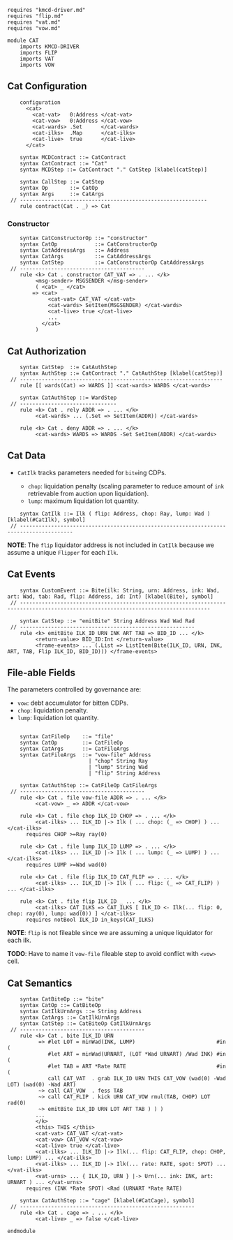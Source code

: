 ```k
requires "kmcd-driver.md"
requires "flip.md"
requires "vat.md"
requires "vow.md"

module CAT
    imports KMCD-DRIVER
    imports FLIP
    imports VAT
    imports VOW
```

Cat Configuration
-----------------

```k
    configuration
      <cat>
        <cat-vat>   0:Address </cat-vat>
        <cat-vow>   0:Address </cat-vow>
        <cat-wards> .Set      </cat-wards>
        <cat-ilks>  .Map      </cat-ilks>
        <cat-live>  true      </cat-live>
      </cat>
```

```k
    syntax MCDContract ::= CatContract
    syntax CatContract ::= "Cat"
    syntax MCDStep ::= CatContract "." CatStep [klabel(catStep)]

    syntax CallStep ::= CatStep
    syntax Op       ::= CatOp
    syntax Args     ::= CatArgs
 // ------------------------------------------------------------
    rule contract(Cat . _) => Cat
```

### Constructor

```k
    syntax CatConstructorOp ::= "constructor"
    syntax CatOp            ::= CatConstructorOp
    syntax CatAddressArgs   ::= Address
    syntax CatArgs          ::= CatAddressArgs
    syntax CatStep          ::= CatConstructorOp CatAddressArgs
 // ----------------------------------------
    rule <k> Cat . constructor CAT_VAT => . ... </k>
         <msg-sender> MSGSENDER </msg-sender>
         ( <cat> _ </cat>
        => <cat>
             <cat-vat> CAT_VAT </cat-vat>
             <cat-wards> SetItem(MSGSENDER) </cat-wards>
             <cat-live> true </cat-live>
             ...
           </cat>
         )
```

Cat Authorization
-----------------

```k
    syntax CatStep  ::= CatAuthStep
    syntax AuthStep ::= CatContract "." CatAuthStep [klabel(catStep)]
 // -----------------------------------------------------------------
    rule [[ wards(Cat) => WARDS ]] <cat-wards> WARDS </cat-wards>

    syntax CatAuthStep ::= WardStep
 // -------------------------------
    rule <k> Cat . rely ADDR => . ... </k>
         <cat-wards> ... (.Set => SetItem(ADDR)) </cat-wards>

    rule <k> Cat . deny ADDR => . ... </k>
         <cat-wards> WARDS => WARDS -Set SetItem(ADDR) </cat-wards>
```

Cat Data
--------

-   `CatIlk` tracks parameters needed for `bite`ing CDPs.

    -   `chop`: liquidation penalty (scaling parameter to reduce amount of `ink` retrievable from auction upon liquidation).
    -   `lump`: maximum liquidation lot quantity.

```k
    syntax CatIlk ::= Ilk ( flip: Address, chop: Ray, lump: Wad ) [klabel(#CatIlk), symbol]
 // ---------------------------------------------------------------------------------------
```

**NOTE**: The `flip` liquidator address is not included in `CatIlk` because we assume a unique `Flipper` for each `Ilk`.

Cat Events
----------

```k
    syntax CustomEvent ::= Bite(ilk: String, urn: Address, ink: Wad, art: Wad, tab: Rad, flip: Address, id: Int) [klabel(Bite), symbol]
 // -----------------------------------------------------------------------------------------------------------------------------------

    syntax CatStep ::= "emitBite" String Address Wad Wad Rad
 // --------------------------------------------------------
    rule <k> emitBite ILK_ID URN INK ART TAB => BID_ID ... </k>
         <return-value> BID_ID:Int </return-value>
         <frame-events> ... (.List => ListItem(Bite(ILK_ID, URN, INK, ART, TAB, Flip ILK_ID, BID_ID))) </frame-events>
```

File-able Fields
----------------

The parameters controlled by governance are:

-   `vow`: debt accumulator for bitten CDPs.
-   `chop`: liquidation penalty.
-   `lump`: liquidation lot quantity.

```k

    syntax CatFileOp    ::= "file"
    syntax CatOp        ::= CatFileOp
    syntax CatArgs      ::= CatFileArgs
    syntax CatFileArgs  ::= "vow-file" Address
                          | "chop" String Ray
                          | "lump" String Wad
                          | "flip" String Address

    syntax CatAuthStep ::= CatFileOp CatFileArgs
 // ----------------------------------------
    rule <k> Cat . file vow-file ADDR => . ... </k>
         <cat-vow> _ => ADDR </cat-vow>

    rule <k> Cat . file chop ILK_ID CHOP => . ... </k>
         <cat-ilks> ... ILK_ID |-> Ilk ( ... chop: (_ => CHOP) ) ... </cat-ilks>
      requires CHOP >=Ray ray(0)

    rule <k> Cat . file lump ILK_ID LUMP => . ... </k>
         <cat-ilks> ... ILK_ID |-> Ilk ( ... lump: (_ => LUMP) ) ... </cat-ilks>
      requires LUMP >=Wad wad(0)

    rule <k> Cat . file flip ILK_ID CAT_FLIP => . ... </k>
         <cat-ilks> ... ILK_ID |-> Ilk ( ... flip: (_ => CAT_FLIP) ) ... </cat-ilks>

    rule <k> Cat . file flip ILK_ID _ ... </k>
         <cat-ilks> CAT_ILKS => CAT_ILKS [ ILK_ID <- Ilk(... flip: 0, chop: ray(0), lump: wad(0)) ] </cat-ilks>
      requires notBool ILK_ID in_keys(CAT_ILKS)
```

**NOTE**: `flip` is not fileable since we are assuming a unique liquidator for each ilk.

**TODO**: Have to name it `vow-file` fileable step to avoid conflict with `<vow>` cell.

Cat Semantics
-------------

```k
    syntax CatBiteOp ::= "bite"
    syntax CatOp ::= CatBiteOp
    syntax CatIlkUrnArgs ::= String Address
    syntax CatArgs ::= CatIlkUrnArgs
    syntax CatStep ::= CatBiteOp CatIlkUrnArgs
 // ----------------------------------------
    rule <k> Cat . bite ILK_ID URN
          => #let LOT = minWad(INK, LUMP)                          #in (
             #let ART = minWad(URNART, (LOT *Wad URNART) /Wad INK) #in (
             #let TAB = ART *Rate RATE                             #in (
             call CAT_VAT  . grab ILK_ID URN THIS CAT_VOW (wad(0) -Wad LOT) (wad(0) -Wad ART)
          ~> call CAT_VOW  . fess TAB
          ~> call CAT_FLIP . kick URN CAT_VOW rmul(TAB, CHOP) LOT rad(0)
          ~> emitBite ILK_ID URN LOT ART TAB ) ) )
         ...
         </k>
         <this> THIS </this>
         <cat-vat> CAT_VAT </cat-vat>
         <cat-vow> CAT_VOW </cat-vow>
         <cat-live> true </cat-live>
         <cat-ilks> ... ILK_ID |-> Ilk(... flip: CAT_FLIP, chop: CHOP, lump: LUMP) ... </cat-ilks>
         <vat-ilks> ... ILK_ID |-> Ilk(... rate: RATE, spot: SPOT) ... </vat-ilks>
         <vat-urns> ... { ILK_ID, URN } |-> Urn(... ink: INK, art: URNART ) ... </vat-urns>
      requires (INK *Rate SPOT) <Rad (URNART *Rate RATE)

    syntax CatAuthStep ::= "cage" [klabel(#CatCage), symbol]
 // --------------------------------------------------------
    rule <k> Cat . cage => . ... </k>
         <cat-live> _ => false </cat-live>
```

```k
endmodule
```
